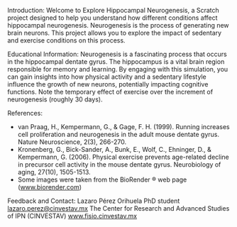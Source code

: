 Introduction:
Welcome to Explore Hippocampal Neurogenesis, a Scratch project designed to help you understand how different conditions affect hippocampal neurogenesis. 
Neurogenesis is the process of generating new brain neurons. This project allows you to explore the impact of sedentary and exercise conditions on this process.

Educational Information:
Neurogenesis is a fascinating process that occurs in the hippocampal dentate gyrus. The hippocampus is a vital brain region responsible for memory and learning. 
By engaging with this simulation, you can gain insights into how physical activity and a sedentary lifestyle influence the growth of new neurons, potentially impacting cognitive functions. Note the temporary effect of exercise over the increment of neurogenesis (roughly 30 days).

References:
- van Praag, H., Kempermann, G., & Gage, F. H. (1999). Running increases cell proliferation and neurogenesis in the adult mouse dentate gyrus. Nature Neuroscience, 2(3), 266-270.
- Kronenberg, G., Bick-Sander, A., Bunk, E., Wolf, C., Ehninger, D., & Kempermann, G. (2006). Physical exercise prevents age-related decline in precursor cell activity in the mouse dentate gyrus. Neurobiology of aging, 27(10), 1505-1513.
- Some images were taken from the BioRender ® web page (www.biorender.com)

Feedback and Contact:
Lazaro Pérez Orihuela
PhD student
lazaro.perez@cinvestav.mx
The Center for Research and Advanced Studies of IPN (CINVESTAV)
www.fisio.cinvestav.mx
